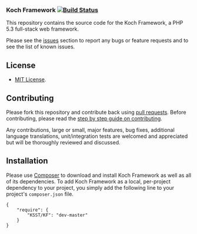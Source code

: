 ### Koch Framework [![Build Status](https://travis-ci.org/KSST/KF.png)](https://travis-ci.org/KSST/KF)

This repository contains the source code for the Koch Framework, a PHP 5.3 full-stack web framework.

Please see the [issues](https://github.com/KSST/KF/issues) section to
report any bugs or feature requests and to see the list of known issues.

## License

* [MIT License](https://opensource.org/license/MIT).

## Contributing

Please fork this repository and contribute back using [pull requests](https://github.com/KSST/KF/pulls).
Before contributing, please read the [step by step guide on contributing](https://github.com/KSST/KF/blob/master/CONTRIBUTING.md).

Any contributions, large or small, major features, bug fixes, additional
language translations, unit/integration tests are welcomed and appreciated
but will be thoroughly reviewed and discussed.

## Installation

Please use [Composer](http://getcomposer.org/) to download and install Koch Framework as well as all of its dependencies.
To add Koch Framework as a local, per-project dependency to your project,
you simply add the following line to your project's `composer.json` file.

    {
        "require": {
            "KSST/KF": "dev-master"
        }
    }
